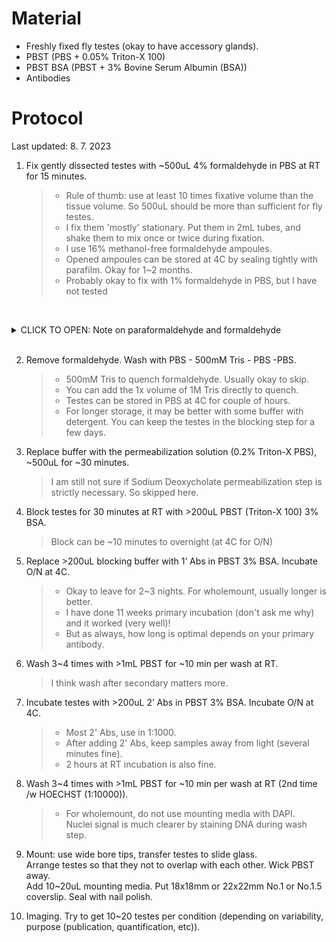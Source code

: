 # Material 
- Freshly fixed fly testes (okay to have accessory glands). 
- PBST (PBS + 0.05% Triton-X 100)
- PBST BSA (PBST + 3% Bovine Serum Albumin (BSA))
- Antibodies
 
# Protocol 

Last updated: 8. 7. 2023

<!--![Tubules before fixation](https://github.com/jongminkmg/Storage/blob/main/Pre-fix_tubules.jpg?raw=true "Tubules before fixation")
<br> before fixation-->

1. Fix gently dissected testes with ~500uL 4% formaldehyde in PBS at RT for 15 minutes. 
    > - Rule of thumb: use at least 10 times fixative volume than the tissue volume. So 500uL should be more than sufficient for fly testes.
    > - I fix them 'mostly' stationary. Put them in 2mL tubes, and shake them to mix once or twice during fixation. <br>
    > - I use 16% methanol-free formaldehyde ampoules. <br>
    > - Opened ampoules can be stored at 4C by sealing tightly with parafilm. Okay for 1~2 months.<br>
    > - Probably okay to fix with 1% formaldehyde in PBS, but I have not tested
    
<br><details>
<summary>CLICK TO OPEN: Note on paraformaldehyde and formaldehyde</summary>

    1) Paraformaldehyde is a polymer form (powder) of formaldehyde. 
       You cannot fix samples with paraformaldehyde, 
       so don't write in your method section that you fixed with paraformaldehyde.

    2) Once you open 16% formaldehyde ampoule, formaldehyde polymerizes. 
       So, the effective concentration of active moiety decreases over time. 
       Empirically, it did not matter to keep opened formaldehyde at 4C for up to 1~2 months. 

</details><br>

2. Remove formaldehyde. Wash with PBS - 500mM Tris - PBS -PBS.
    > - 500mM Tris to quench formaldehyde. Usually okay to skip. <br>
    > - You can add the 1x volume of 1M Tris directly to quench. <br>
    > - Testes can be stored in PBS at 4C for couple of hours. <br>
    > - For longer storage, it may be better with some buffer with detergent. You can keep the testes in the blocking step for a few days. <br>

3. Replace buffer with the permeabilization solution (0.2% Triton-X PBS), ~500uL for ~30 minutes.
    > I am still not sure if Sodium Deoxycholate permeabilization step is strictly necessary. So skipped here.

4. Block testes for 30 minutes at RT with >200uL PBST (Triton-X 100) 3% BSA. 
    > Block can be ~10 minutes to overnight (at 4C for O/N)

5. Replace >200uL blocking buffer with 1’ Abs in PBST 3% BSA. Incubate O/N at 4C.
    > - Okay to leave for 2~3 nights. For wholemount, usually longer is better.
    > - I have done 11 weeks primary incubation (don't ask me why) and it worked (very well)!
    > - But as always, how long is optimal depends on your primary antibody. 

6. Wash 3~4 times with >1mL PBST for ~10 min per wash at RT.
    > I think wash after secondary matters more. 

7. Incubate testes with >200uL 2’ Abs in PBST 3% BSA. Incubate O/N at 4C.
   > - Most 2' Abs, use in 1:1000.<br>
   > - After adding 2' Abs, keep samples away from light (several minutes fine).<br>
   > - 2 hours at RT incubation is also fine. 

8. Wash 3~4 times with >1mL PBST for ~10 min per wash at RT (2nd time /w HOECHST (1:10000)).
    > - For wholemount, do not use mounting media with DAPI. <br> Nuclei signal is much clearer by staining DNA during wash step. 

9. Mount: use wide bore tips, transfer testes to slide glass.<br> Arrange testes so that they not to overlap with each other. Wick PBST away. 
<br> Add 10~20uL mounting media. Put 18x18mm or 22x22mm No.1 or No.1.5 coverslip. Seal with nail polish. 

10. Imaging. Try to get 10~20 testes per condition (depending on variability, purpose (publication, quantification, etc)).

